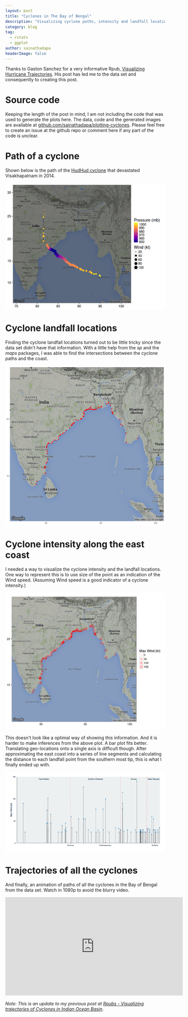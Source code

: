 ```yaml
---
layout: post
title: "Cyclones in The Bay of Bengal"
description: "Visualizing cyclone paths, intensity and landfall locations"
category: blog
tag:
  - rstats
  - ggplot
author: sainathadapa
headerImage: false
---
```


Thanks to Gaston Sanchez for a very informative Rpub, [Visualizing Hurricane Trajectories](http://rpubs.com/gaston/hurricanes). His post has led me to the data set and consequently to creating this post.

# Source code
Keeping the length of the post in mind, I am not including the code that was used to generate the plots here. The data, code and the generated images are available at [github.com/sainathadapa/plotting-cyclones](https://github.com/sainathadapa/plotting-cyclones). Please feel free to create an issue at the github repo or comment here if any part of the code is unclear.

# Path of a cyclone
Shown below is the path of the [HudHud cyclone](https://en.wikipedia.org/wiki/Cyclone_Hudhud) that devastated Visakhapatnam in 2014.

<a href="/images/hudhud-static-large.png" target="_blank"><img src="/images/hudhud-static-small.png" alt="image"></a>

# Cyclone landfall locations
Finding the cyclone landfall locations turned out to be little tricky since the data set didn't have that information. With a little help from the _sp_ and the _maps_ packages, I was able to find the intersections between the cyclone paths and the coast.

<a href="/images/landfall-locations-large.png" target="_blank"><img src="/images/landfall-locations-small.png" alt="image"></a>

# Cyclone intensity along the east coast
I needed a way to visualize the cyclone intensity and the landfall locations. One way to represent this is to use size of the point as an indication of the Wind speed. (Assuming Wind speed is a good indicator of a cyclone intensity.)

<a href="/images/cyclone-intensity-on-map-large.png" target="_blank"><img src="/images/cyclone-intensity-on-map-small.png" alt="image"></a>

This doesn't look like a optimal way of showing this information. And it is harder to make inferences from the above plot. A bar plot fits better. Translating geo-locations onto a single axis is difficult though. After approximating the east coast into a series of line segments and calculating the distance to each landfall point from the southern most tip, this is what I finally ended up with.

<a href="/images/cyclone-intensity-large.png" target="_blank"><img src="/images/cyclone-intensity-small.png" alt="image"></a>

# Trajectories of all the cyclones

And finally, an animation of paths of all the cyclones in the Bay of Bengal from the data set. Watch in 1080p to avoid the blurry video.

<iframe width="560" height="310" src="https://www.youtube.com/embed/cLx7uf2PM3s" frameborder="0" allowfullscreen></iframe>


_Note: This is an update to my previous post at [Rpubs - Visualizing trajectories of Cyclones in Indian Ocean Basin](http://rpubs.com/sainathadapa/indian-ocean-cyclones)._


